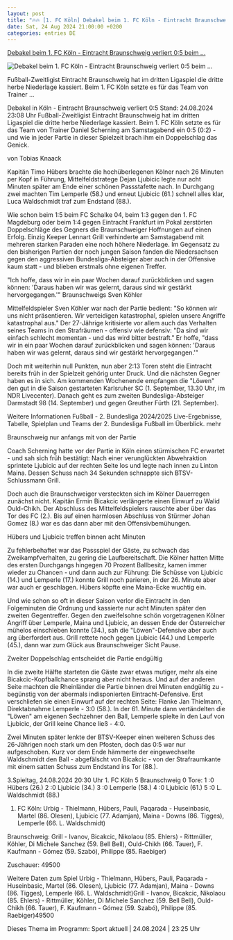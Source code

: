 ```yaml
---
layout: post
title: "🔥🔥 [1. FC Köln] Debakel beim 1. FC Köln - Eintracht Braunschweig verliert 0:5 beim ..."
date: Sat, 24 Aug 2024 21:00:00 +0200
categories: entries DE
---
```

[Debakel beim 1. FC Köln - Eintracht Braunschweig verliert 0:5 beim ...](https://www.ndr.de/sport/fussball/Koeln-zerlegt-Braunschweig-Eintracht-verliert-05-,eintracht4022.html)

![Debakel beim 1. FC Köln - Eintracht Braunschweig verliert 0:5 beim ...](https://www.ndr.de/sport/fussball/eintracht4026_v-contentxl.jpg)

Fußball-Zweitligist Eintracht Braunschweig hat im dritten Ligaspiel die dritte herbe Niederlage kassiert. Beim 1. FC Köln setzte es für das Team von Trainer ...

Debakel in Köln - Eintracht Braunschweig verliert 0:5 Stand: 24.08.2024 23:08 Uhr Fußball-Zweitligist Eintracht Braunschweig hat im dritten Ligaspiel die dritte herbe Niederlage kassiert. Beim 1. FC Köln setzte es für das Team von Trainer Daniel Scherning am Samstagabend ein 0:5 (0:2) - und wie in jeder Partie in dieser Spielzeit brach ihm ein Doppelschlag das Genick.

von Tobias Knaack

Kapitän Timo Hübers brachte die hochüberlegenen Kölner nach 26 Minuten per Kopf in Führung, Mittelfeldstratege Dejan Ljubicic legte nur acht Minuten später am Ende einer schönen Passstafette nach. In Durchgang zwei machten Tim Lemperle (58.) und erneut Ljubicic (61.) schnell alles klar, Luca Waldschmidt traf zum Endstand (88.).

Wie schon beim 1:5 beim FC Schalke 04, beim 1:3 gegen den 1. FC Magdeburg oder beim 1:4 gegen Eintracht Frankfurt im Pokal zerstörten Doppelschläge des Gegners die Braunschweiger Hoffnungen auf einen Erfolg. Einzig Keeper Lennart Grill verhinderte am Samstagabend mit mehreren starken Paraden eine noch höhere Niederlage. Im Gegensatz zu den bisherigen Partien der noch jungen Saison fanden die Niedersachsen gegen den aggressiven Bundesliga-Absteiger aber auch in der Offensive kaum statt - und blieben erstmals ohne eigenen Treffer.

"Ich hoffe, dass wir in ein paar Wochen darauf zurückblicken und sagen können: 'Daraus haben wir was gelernt, daraus sind wir gestärkt hervorgegangen.'" Braunschweigs Sven Köhler

Mittelfeldspieler Sven Köhler war nach der Partie bedient: "So können wir uns nicht präsentieren. Wir verteidigen katastrophal, spielen unsere Angriffe katastrophal aus." Der 27-Jährige kritisierte vor allem auch das Verhalten seines Teams in den Strafräumen - offensiv wie defensiv: "Da sind wir einfach schlecht momentan - und das wird bitter bestraft." Er hoffe, "dass wir in ein paar Wochen darauf zurückblicken und sagen können: 'Daraus haben wir was gelernt, daraus sind wir gestärkt hervorgegangen.'"

Doch mit weiterhin null Punkten, nun aber 2:13 Toren steht die Eintracht bereits früh in der Spielzeit gehörig unter Druck. Und die nächsten Gegner haben es in sich. Am kommenden Wochenende empfangen die "Löwen" den gut in die Saison gestarteten Karlsruher SC (1. September, 13.30 Uhr, im NDR Livecenter). Danach geht es zum zweiten Bundesliga-Absteiger Darmstadt 98 (14. September) und gegen Greuther Fürth (21. September).

Weitere Informationen Fußball - 2. Bundesliga 2024/2025 Live-Ergebnisse, Tabelle, Spielplan und Teams der 2. Bundesliga Fußball im Überblick. mehr

Braunschweig nur anfangs mit von der Partie

Coach Scherning hatte vor der Partie in Köln einen stürmischen FC erwartet - und sah sich früh bestätigt: Nach einer verunglückten Abwehraktion sprintete Ljubicic auf der rechten Seite los und legte nach innen zu Linton Maina. Dessen Schuss nach 34 Sekunden schnappte sich BTSV-Schlussmann Grill.

Doch auch die Braunschweiger versteckten sich im Kölner Dauerregen zunächst nicht. Kapitän Ermin Bicakcic verlängerte einen Einwurf zu Walid Ould-Chikh. Der Abschluss des Mittelfeldspielers rauschte aber über das Tor des FC (2.). Bis auf einen harmlosen Abschluss von Stürmer Johan Gomez (8.) war es das dann aber mit den Offensivbemühungen.

Hübers und Ljubicic treffen binnen acht Minuten

Zu fehlerbehaftet war das Passspiel der Gäste, zu schwach das Zweikampfverhalten, zu gering die Laufbereitschaft. Die Kölner hatten Mitte des ersten Durchgangs hingegen 70 Prozent Ballbesitz, kamen immer wieder zu Chancen - und dann auch zur Führung: Die Schüsse von Ljubicic (14.) und Lemperle (17.) konnte Grill noch parieren, in der 26. Minute aber war auch er geschlagen. Hübers köpfte eine Maina-Ecke wuchtig ein.

Und wie schon so oft in dieser Saison verlor die Eintracht in den Folgeminuten die Ordnung und kassierte nur acht Minuten später den zweiten Gegentreffer. Gegen den zweifelsohne schön vorgetragenen Kölner Angriff über Lemperle, Maina und Ljubicic, an dessen Ende der Österreicher mühelos einschieben konnte (34.), sah die "Löwen"-Defensive aber auch arg überfordert aus. Grill rettete noch gegen Ljubicic (44.) und Lemperle (45.), dann war zum Glück aus Braunschweiger Sicht Pause.

Zweiter Doppelschlag entscheidet die Partie endgültig

In die zweite Hälfte starteten die Gäste zwar etwas mutiger, mehr als eine Bicakcic-Kopfballchance sprang aber nicht heraus. Und auf der anderen Seite machten die Rheinländer die Partie binnen drei Minuten endgültig zu - begünstig von der abermals indisponierten Eintracht-Defensive. Erst verschliefen sie einen Einwurf auf der rechten Seite: Flanke Jan Thielmann, Direktabnahme Lemperle - 3:0 (58.). In der 61. Minute dann vertändelten die "Löwen" am eigenen Sechzehner den Ball, Lemperle spielte in den Lauf von Ljubicic, der Grill keine Chance ließ - 4:0.

Zwei Minuten später lenkte der BTSV-Keeper einen weiteren Schuss des 26-Jährigen noch stark um den Pfosten, doch das 0:5 war nur aufgeschoben. Kurz vor dem Ende hämmerte der eingewechselte Waldschmidt den Ball - abgefälscht von Bicakcic - von der Strafraumkante mit einem satten Schuss zum Endstand ins Tor (88.).

3.Spieltag, 24.08.2024 20:30 Uhr 1. FC Köln 5 Braunschweig 0 Tore: 1 :0 Hübers (26.) 2 :0 Ljubicic (34.) 3 :0 Lemperle (58.) 4 :0 Ljubicic (61.) 5 :0 L. Waldschmidt (88.)

1. FC Köln: Urbig - Thielmann, Hübers, Pauli, Paqarada - Huseinbasic, Martel (86. Olesen), Ljubicic (77. Adamjan), Maina - Downs (86. Tigges), Lemperle (66. L. Waldschmidt)

Braunschweig: Grill - Ivanov, Bicakcic, Nikolaou (85. Ehlers) - Rittmüller, Köhler, Di Michele Sanchez (59. Bell Bell), Ould-Chikh (66. Tauer), F. Kaufmann - Gómez (59. Szabó), Philippe (85. Raebiger)

Zuschauer: 49500



Weitere Daten zum Spiel Urbig - Thielmann, Hübers, Pauli, Paqarada - Huseinbasic, Martel (86. Olesen), Ljubicic (77. Adamjan), Maina - Downs (86. Tigges), Lemperle (66. L. Waldschmidt)Grill - Ivanov, Bicakcic, Nikolaou (85. Ehlers) - Rittmüller, Köhler, Di Michele Sanchez (59. Bell Bell), Ould-Chikh (66. Tauer), F. Kaufmann - Gómez (59. Szabó), Philippe (85. Raebiger)49500

Dieses Thema im Programm: Sport aktuell | 24.08.2024 | 23:25 Uhr

